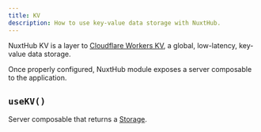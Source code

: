 ```yaml
---
title: KV
description: How to use key-value data storage with NuxtHub.
---
```


NuxtHub KV is a layer to [Cloudflare Workers KV](https://developers.cloudflare.com/kv), a global, low-latency, key-value data storage.

<!-- TODO: config, binding ? -->

Once properly configured, NuxtHub module exposes a server composable to the application.

## `useKV()`

Server composable that returns a [Storage](https://unstorage.unjs.io/getting-started/usage#interface).
